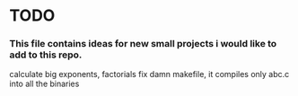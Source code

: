 # TODO
### This file contains ideas for new small projects i would like to add to this repo.
calculate big exponents, factorials
fix damn makefile, it compiles only abc.c into all the binaries

